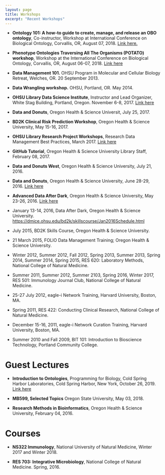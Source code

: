 ```yaml
---
layout: page
title: Workshops
excerpt: "Recent Workshops"
---
```



- **Ontology 101: A how-to guide to create, manage, and release an OBO ontology**, Co-instructor, Workshop at International Conference on Biological Ontology, Corvallis, OR, August 07, 2018. [Link here.](http://icbo2018.cgrb.oregonstate.edu/node/19)

- **Phenotype Ontologies Traversing All The Organisms (POTATO) workshop**, Workshop at the International Conference on Biological Ontology, Corvallis, OR, August 06-07, 2018. [Link here](http://icbo2018.cgrb.oregonstate.edu/node/29)

- **Data Management 101.** OHSU Program in Molecular and Cellular Biology Retreat, Welches, OR. 20 September 2013. 

- **Data Wrangling workshop.** OHSU, Portland, OR. May 2014.

- **OHSU Library Data Science Institute**, Instructor and Lead Organizer, White Stag Building, Portland, Oregon. November 6-8, 2017. [Link here](https://ohsulibrary-datascienceinstitute.github.io/)

- **Data and Donuts**, Oregon Health & Science Universit, July 25, 2017.

- **BD2K Clinical Risk Prediction Workshop**, Oregon Health & Science University, May 15-16, 2017.

- **OHSU Library Research Project Workshops**, Research Data Management Best Practices, March 2017.  [Link here](http://www.ohsu.edu/xd/education/library/Research-Project-Workshops.cfm)

- **GitHub Tutorial**, Oregon Health & Science University Library Staff, February 08, 2017. 

- **Data and Donuts West**, Oregon Health & Science University, July 21, 2016.

- **Data and Donuts**, Oregon Health & Science University, June 28-29, 2016. [Link here](https://dmice.ohsu.edu/bd2k/skillscourse/DonutsSchedule.html)

- **Advanced Data After Dark**, Oregon Health & Science University, May 23-26, 2016. [Link here](https://dmice.ohsu.edu/bd2k/skillscourse/May2016Schedule.html)

- January 13-14, 2016, Data After Dark, Oregon Health & Science University. https://dmice.ohsu.edu/bd2k/skillscourse/Jan2016Schedule.html 

- July 2015, BD2K Skills Course, Oregon Health & Science University.

- 21 March 2015, FOLIO Data Management Training; Oregon Health & Science University.

- Winter 2012, Summer 2012, Fall 2012, Spring 2013, Summer 2013, Spring 2014, Summer 2014, Spring 2015, RES 620: Laboratory Methods, National College of Natural Medicine.

- Summer 2011, Summer 2012, Summer 2103, Spring 2016, Winter 2017, RES 501: Immunology Journal Club, National College of Natural Medicine.

- 25-27 July 2012, eagle-i Network Training, Harvard University, Boston, MA.

- Spring 2011, RES 422: Conducting Clinical Research, National College of Natural Medicine.

- December 15-16, 2011, eagle-i Network Curation Training, Harvard University, Boston, MA.

- Summer 2010 and Fall 2009, BIT 101: Introduction to Bioscience Technology, Portland Community College.

# Guest Lectures

- **Introduction to Ontologies**, Programming for Biology, Cold Spring Harbor Laboratories, Cold Spring Harbor, New York, October 26, 2019. [Link here](https://github.com/prog4biol/pfb2018/blob/master/workshops/Ontologies/IntroToOntologies_CSH_2018-10-28g.pdf)

- **MB599, Selected Topics** Oregon State University, May 03, 2018.

- **Research Methods in Bioinformatics**, Oregon Health & Science University, February 04, 2016.

# Courses

- **NS322 Immunology**, National University of Natural Medicine, Winter 2017 and Winter 2018.

- **RES 703: Integrative Microbiology**, National College of Natural Medicine. Spring, 2016.
